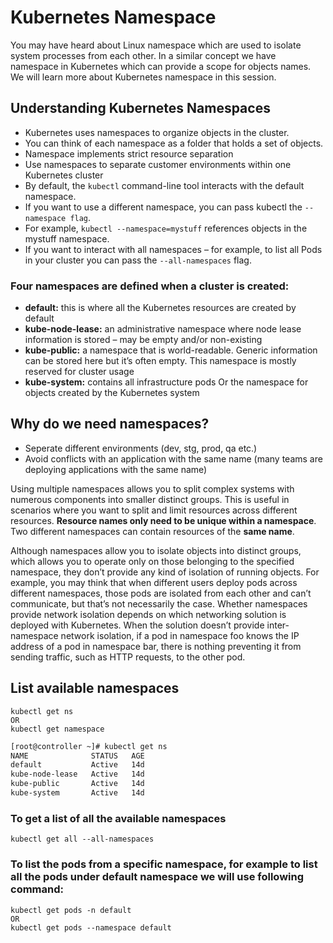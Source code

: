 # Kubernetes Namespace
You may have heard about Linux namespace which are used to isolate system processes from each other. In a similar concept we have namespace in Kubernetes which can provide a scope for objects names. We will learn more about Kubernetes namespace in this session.

## Understanding Kubernetes Namespaces
- Kubernetes uses namespaces to organize objects in the cluster.
- You can think of each namespace as a folder that holds a set of objects.
- Namespace implements strict resource separation
- Use namespaces to separate customer environments within one Kubernetes cluster
- By default, the `kubectl` command-line tool interacts with the default namespace.
- If you want to use a different namespace, you can pass kubectl the `--namespace flag`.
- For example, `kubectl --namespace=mystuff` references objects in the mystuff namespace.
- If you want to interact with all namespaces – for example, to list all Pods in your cluster you can pass the `--all-namespaces` flag.

### Four namespaces are defined when a cluster is created:
- **default:** this is where all the Kubernetes resources are created by default
- **kube-node-lease:** an administrative namespace where node lease information is stored – may be empty and/or non-existing
- **kube-public:** a namespace that is world-readable. Generic information can be stored here but it’s often empty. This namespace is mostly reserved for cluster usage
- **kube-system:** contains all infrastructure pods Or the namespace for objects created by the Kubernetes system

## Why do we need namespaces?
- Seperate different environments (dev, stg, prod, qa etc.)
- Avoid conflicts with an application with the same name (many teams are deploying applications with the same name)

Using multiple namespaces allows you to split complex systems with numerous components into smaller distinct groups. This is useful in scenarios where you want to split and limit resources across different resources. **Resource names only need to be unique within a namespace**. Two different namespaces can contain resources of the **same name**.

Although namespaces allow you to isolate objects into distinct groups, which allows you to operate only on those belonging to the specified namespace, they don’t provide any kind of isolation of running objects. For example, you may think that when different users deploy pods across different namespaces, those pods are isolated from each other and can’t communicate, but that’s not necessarily the case. Whether namespaces provide network isolation depends on which networking solution is deployed with Kubernetes. When the solution doesn’t provide inter-namespace network isolation, if a pod in namespace foo knows the IP address of a pod in namespace bar, there is nothing preventing it from sending traffic, such as HTTP requests, to the other pod.

## List available namespaces

```
kubectl get ns
OR
kubectl get namespace
``` 
```sh
[root@controller ~]# kubectl get ns
NAME              STATUS   AGE
default           Active   14d
kube-node-lease   Active   14d
kube-public       Active   14d
kube-system       Active   14d
```

### To get a list of all the available namespaces
```
kubectl get all --all-namespaces
```

### To list the pods from a specific namespace, for example to list all the pods under default namespace we will use following command:
```
kubectl get pods -n default
OR
kubectl get pods --namespace default
```

